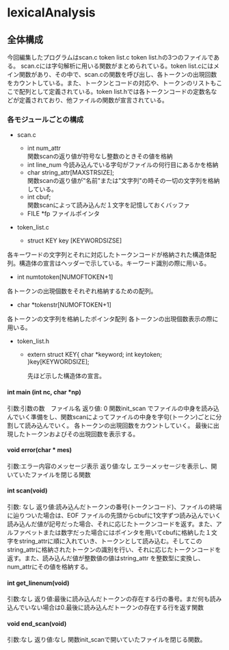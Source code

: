 # lexicalAnalysis
## 全体構成
今回編集したプログラムはscan.c token list.c token list.hの3つのファイルである。
scan.cには字句解析に用いる関数がまとめられている。token list.cにはメイン関数があり、その中で、scan.cの関数を呼び出し、各トークンの出現回数をカウントしている。また、トークンとコードの対応や、トークンのリストもここで配列として定義されている。token list.hでは各トークンコードの定数名などが定義されており、他ファイルの関数が宣言されている。
### 各モジュールごとの構成
* scan.c
  * int num_attr   
    関数scanの返り値が符号なし整数のときその値を格納
  * int line_num 
    今読み込んでいる字句がファイルの何行目にあるかを格納
  * char string_attr[MAXSTRSIZE];  
    関数scanの返り値が"名前"または"文字列"の時その一切の文字列を格納している。
  * int cbuf;  
    関数scanによって読み込んだ１文字を記憶しておくバッファ
  * FILE *fp  ファイルポインタ

* token_list.c
  * struct KEY key [KEYWORDSIZSE]
  
 各キーワードの文字列とそれに対応したトークンコードが格納された構造体配列。構造体の宣言はヘッダーで示している。キーワード識別の際に用いる。
 
  * int numtotoken[NUMOFTOKEN+1] 
  
  各トークンの出現個数をそれぞれ格納するための配列。
  
  * char *tokenstr[NUMOFTOKEN+1]
  
  各トークンの文字列を格納したポインタ配列
  各トークンの出現個数表示の際に用いる。
  
  
* token_list.h
  * extern struct KEY{
      char *keyword;
      int keytoken;
      }key[KEYWORDSIZE];
      
      先ほど示した構造体の宣言。


#### int main (int nc, char *np)
引数:引数の数　ファイル名
返り値: 0
関数init_scan でファイルの中身を読み込んでいく準備をし、関数scanによってファイルの中身を字句(トークン)ごとに分割して読み込んでいく。
各トークンの出現回数をカウントしていく。
最後に出現したトークンおよびその出現回数を表示する。

#### void error(char * mes)
引数:エラー内容のメッセージ表示
返り値:なし
エラーメッセージを表示し、開いていたファイルを閉じる関数

#### int scan(void)
引数: なし
返り値:読み込んだトークンの番号(トークンコード)、ファイルの終端に辿りついた場合は、EOF
ファイルの先頭からcbufに1文字ずつ読み込んでいく読み込んだ値が記号だった場合、それに応じたトークンコードを返す。また、アルファベットまたは数字だった場合にはポインタを用いてcbufに格納した１文字をstring_attrに順に入れていき、トークンとして読み込む。そしてこのstring_attrに格納されたトークンの識別を行い、それに応じたトークンコードを返す。また、読み込んだ値が整数値の値はstring_attr を整数型に変換し、num_attrにその値を格納する。

#### int get_linenum(void)
引数:なし
返り値:最後に読み込んだトークンの存在する行の番号。まだ何も読み込んでいない場合は0.最後に読み込んだトークンの存在する行を返す関数      
      
#### void end_scan(void)
引数:なし
返り値:なし
関数init_scanで開いていたファイルを閉じる関数。
